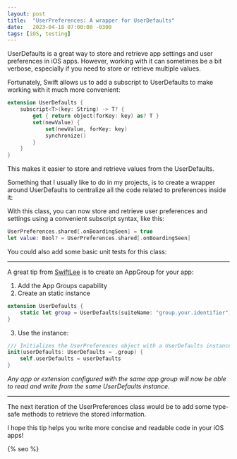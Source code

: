 ```yaml
---
layout: post
title:  "UserPreferences: A wrapper for UserDefaults"
date:   2023-04-18 07:00:00 -0300
tags: [iOS, testing]
---
```


UserDefaults is a great way to store and retrieve app settings and user preferences in iOS apps. However, working with it can sometimes be a bit verbose, especially if you need to store or retrieve multiple values.

Fortunately, Swift allows us to add a subscript to UserDefaults to make working with it much more convenient:
```swift
extension UserDefaults {
    subscript<T>(key: String) -> T? {
        get { return object(forKey: key) as? T }
        set(newValue) {
            set(newValue, forKey: key)
            synchronize()
        }
    }
}
```

This makes it easier to store and retrieve values from the UserDefaults.

Something that I usually like to do in my projects, is to create a wrapper around UserDefaults to centralize all the code related to preferences inside it:

<script src="https://gist.github.com/mdb1/2c902ea002c071642ea9dc119633c304.js"></script>

With this class, you can now store and retrieve user preferences and settings using a convenient subscript syntax, like this:

```swift
UserPreferences.shared[.onBoardingSeen] = true
let value: Bool? = UserPreferences.shared[.onBoardingSeen]
```

You could also add some basic unit tests for this class:

<script src="https://gist.github.com/mdb1/cbac7df658d467c8c3e0e8084df49a5e.js"></script>

---

A great tip from [SwiftLee](https://www.avanderlee.com/swift/user-defaults-preferences/) is to create an AppGroup for your app:
1. Add the App Groups capability
2. Create an static instance
```swift
extension UserDefaults {
    static let group = UserDefaults(suiteName: "group.your.identifier")!
}
```
3. Use the instance:
```swift
/// Initializes the UserPreferences object with a UserDefaults instance.
init(userDefaults: UserDefaults = .group) {
    self.userDefaults = userDefaults
}
```

_Any app or extension configured with the same app group will now be able to read and write from the same UserDefaults instance._

---

The next iteration of the UserPreferences class would be to add some type-safe methods to retrieve the stored information.

I hope this tip helps you write more concise and readable code in your iOS apps!

<!-- Do not remove - SEO meta tags -->
{% seo %}